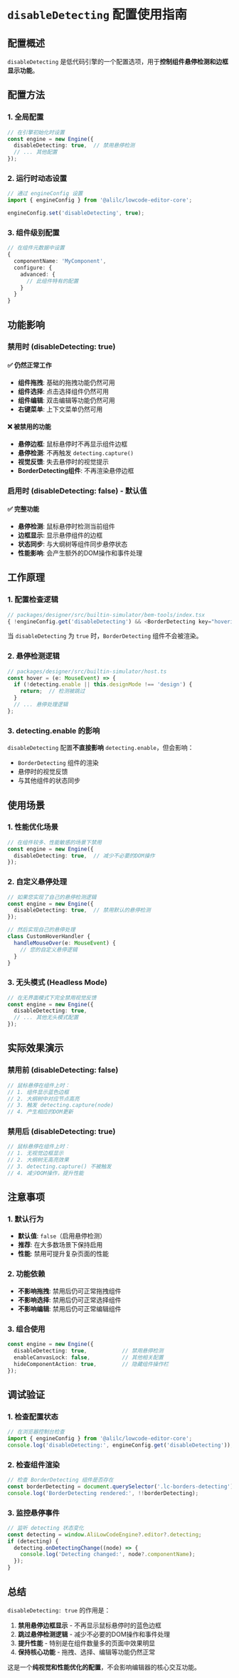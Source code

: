# `disableDetecting` 配置使用指南

## 配置概述

`disableDetecting` 是低代码引擎的一个配置选项，用于**控制组件悬停检测和边框显示功能**。

## 配置方法

### 1. 全局配置

```typescript
// 在引擎初始化时设置
const engine = new Engine({
  disableDetecting: true,  // 禁用悬停检测
  // ... 其他配置
});
```

### 2. 运行时动态设置

```typescript
// 通过 engineConfig 设置
import { engineConfig } from '@alilc/lowcode-editor-core';

engineConfig.set('disableDetecting', true);
```

### 3. 组件级别配置

```typescript
// 在组件元数据中设置
{
  componentName: 'MyComponent',
  configure: {
    advanced: {
      // 此组件特有的配置
    }
  }
}
```

## 功能影响

### 禁用时 (disableDetecting: true)

#### ✅ 仍然正常工作
- **组件拖拽**: 基础的拖拽功能仍然可用
- **组件选择**: 点击选择组件仍然可用
- **组件编辑**: 双击编辑等功能仍然可用
- **右键菜单**: 上下文菜单仍然可用

#### ❌ 被禁用的功能
- **悬停边框**: 鼠标悬停时不再显示组件边框
- **悬停检测**: 不再触发 `detecting.capture()`
- **视觉反馈**: 失去悬停时的视觉提示
- **BorderDetecting组件**: 不再渲染悬停边框

### 启用时 (disableDetecting: false) - 默认值

#### ✅ 完整功能
- **悬停检测**: 鼠标悬停时检测当前组件
- **边框显示**: 显示悬停组件的边框
- **状态同步**: 与大纲树等组件同步悬停状态
- **性能影响**: 会产生额外的DOM操作和事件处理

## 工作原理

### 1. 配置检查逻辑

```typescript
// packages/designer/src/builtin-simulator/bem-tools/index.tsx
{ !engineConfig.get('disableDetecting') && <BorderDetecting key="hovering" host={host} /> }
```

当 `disableDetecting` 为 `true` 时，`BorderDetecting` 组件不会被渲染。

### 2. 悬停检测逻辑

```typescript
// packages/designer/src/builtin-simulator/host.ts
const hover = (e: MouseEvent) => {
  if (!detecting.enable || this.designMode !== 'design') {
    return;  // 检测被跳过
  }
  // ... 悬停处理逻辑
};
```

### 3. detecting.enable 的影响

`disableDetecting` 配置**不直接影响** `detecting.enable`，但会影响：

- `BorderDetecting` 组件的渲染
- 悬停时的视觉反馈
- 与其他组件的状态同步

## 使用场景

### 1. 性能优化场景

```typescript
// 在组件较多、性能敏感的场景下禁用
const engine = new Engine({
  disableDetecting: true,  // 减少不必要的DOM操作
});
```

### 2. 自定义悬停处理

```typescript
// 如果您实现了自己的悬停检测逻辑
const engine = new Engine({
  disableDetecting: true,  // 禁用默认的悬停检测
});

// 然后实现自己的悬停处理
class CustomHoverHandler {
  handleMouseOver(e: MouseEvent) {
    // 您的自定义悬停逻辑
  }
}
```

### 3. 无头模式 (Headless Mode)

```typescript
// 在无界面模式下完全禁用视觉反馈
const engine = new Engine({
  disableDetecting: true,
  // ... 其他无头模式配置
});
```

## 实际效果演示

### 禁用前 (disableDetecting: false)
```javascript
// 鼠标悬停在组件上时：
// 1. 组件显示蓝色边框
// 2. 大纲树中对应节点高亮
// 3. 触发 detecting.capture(node)
// 4. 产生相应的DOM更新
```

### 禁用后 (disableDetecting: true)
```javascript
// 鼠标悬停在组件上时：
// 1. 无视觉边框显示
// 2. 大纲树无高亮效果
// 3. detecting.capture() 不被触发
// 4. 减少DOM操作，提升性能
```

## 注意事项

### 1. 默认行为
- **默认值**: `false`（启用悬停检测）
- **推荐**: 在大多数场景下保持启用
- **性能**: 禁用可提升复杂页面的性能

### 2. 功能依赖
- **不影响拖拽**: 禁用后仍可正常拖拽组件
- **不影响选择**: 禁用后仍可正常选择组件
- **不影响编辑**: 禁用后仍可正常编辑组件

### 3. 组合使用
```typescript
const engine = new Engine({
  disableDetecting: true,           // 禁用悬停检测
  enableCanvasLock: false,          // 其他相关配置
  hideComponentAction: true,        // 隐藏组件操作栏
});
```

## 调试验证

### 1. 检查配置状态

```javascript
// 在浏览器控制台检查
import { engineConfig } from '@alilc/lowcode-editor-core';
console.log('disableDetecting:', engineConfig.get('disableDetecting'));
```

### 2. 检查组件渲染

```javascript
// 检查 BorderDetecting 组件是否存在
const borderDetecting = document.querySelector('.lc-borders-detecting');
console.log('BorderDetecting rendered:', !!borderDetecting);
```

### 3. 监控悬停事件

```javascript
// 监听 detecting 状态变化
const detecting = window.AliLowCodeEngine?.editor?.detecting;
if (detecting) {
  detecting.onDetectingChange((node) => {
    console.log('Detecting changed:', node?.componentName);
  });
}
```

## 总结

`disableDetecting: true` 的作用是：

1. **禁用悬停边框显示** - 不再显示鼠标悬停时的蓝色边框
2. **跳过悬停检测逻辑** - 减少不必要的DOM操作和事件处理
3. **提升性能** - 特别是在组件数量多的页面中效果明显
4. **保持核心功能** - 拖拽、选择、编辑等功能仍然正常

这是一个**纯视觉和性能优化的配置**，不会影响编辑器的核心交互功能。

